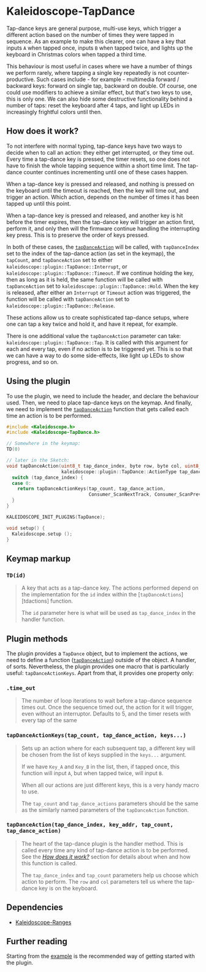 # Kaleidoscope-TapDance

Tap-dance keys are general purpose, multi-use keys, which trigger a different
action based on the number of times they were tapped in sequence. As an example
to make this clearer, one can have a key that inputs `A` when tapped once,
inputs `B` when tapped twice, and lights up the keyboard in Christmas colors
when tapped a third time.

This behaviour is most useful in cases where we have a number of things we
perform rarely, where tapping a single key repeatedly is not counter-productive.
Such cases include - for example - multimedia forward / backward keys: forward
on single tap, backward on double. Of course, one could use modifiers to achieve
a similar effect, but that's two keys to use, this is only one. We can also hide
some destructive functionality behind a number of taps: reset the keyboard after
4 taps, and light up LEDs in increasingly frightful colors until then.

## How does it work?

To not interfere with normal typing, tap-dance keys have two ways to decide when
to call an action: they either get interrupted, or they time out. Every time a
tap-dance key is pressed, the timer resets, so one does not have to finish the
whole tapping sequence within a short time limit. The tap-dance counter
continues incrementing until one of these cases happen.

When a tap-dance key is pressed and released, and nothing is pressed on the
keyboard until the timeout is reached, then the key will time out, and trigger
an action. Which action, depends on the number of times it has been tapped up
until this point.

When a tap-dance key is pressed and released, and another key is hit before the
timer expires, then the tap-dance key will trigger an action first, perform it,
and only then will the firmware continue handling the interrupting key press.
This is to preserve the order of keys pressed.

In both of these cases, the [`tapDanceAction`][tdaction] will be called, with
`tapDanceIndex` set to the index of the tap-dance action (as set in the keymap),
the `tapCount`, and `tapDanceAction` set to either
`kaleidoscope::plugin::TapDance::Interrupt`, or
`kaleidoscope::plugin::TapDance::Timeout`. If we continue holding the key, then
as long as it is held, the same function will be called with `tapDanceAction`
set to `kaleidoscope::plugin::TapDance::Hold`. When the key is released, after
either an `Interrupt` or `Timeout` action was triggered, the function will be
called with `tapDanceAction` set to `kaleidoscope::plugin::TapDance::Release`.

These actions allow us to create sophisticated tap-dance setups, where one can
tap a key twice and hold it, and have it repeat, for example.

There is one additional value the `tapDanceAction` parameter can take:
`kaleidoscope::plugin::TapDance::Tap`. It is called with this argument for each
and every tap, even if no action is to be triggered yet. This is so that we can
have a way to do some side-effects, like light up LEDs to show progress, and so
on.

## Using the plugin

To use the plugin, we need to include the header, and declare the behaviour
used. Then, we need to place tap-dance keys on the keymap. And finally, we need
to implement the [`tapDanceAction`][tdaction] function that gets called each
time an action is to be performed.

```c++
#include <Kaleidoscope.h>
#include <Kaleidoscope-TapDance.h>

// Somewhere in the keymap:
TD(0)

// later in the Sketch:
void tapDanceAction(uint8_t tap_dance_index, byte row, byte col, uint8_t tap_count,
                    kaleidoscope::plugin::TapDance::ActionType tap_dance_action) {
  switch (tap_dance_index) {
  case 0:
    return tapDanceActionKeys(tap_count, tap_dance_action,
                              Consumer_ScanNextTrack, Consumer_ScanPreviousTrack);
  }
}

KALEIDOSCOPE_INIT_PLUGINS(TapDance);

void setup() {
  Kaleidoscope.setup ();
}
```

## Keymap markup

### `TD(id)`

> A key that acts as a tap-dance key. The actions performed depend on the
> implementation for the `id` index within the [`tapDanceActions`][tdactions]
> function.
>
> The `id` parameter here is what will be used as `tap_dance_index` in the
> handler function.

 [tdaction]: #tapdanceactiontapdanceindex-tapcount-tapdanceaction

## Plugin methods

The plugin provides a `TapDance` object, but to implement the actions, we need
to define a function ([`tapDanceAction`][tdaction]) outside of the object. A
handler, of sorts. Nevertheless, the plugin provides one macro that is
particularly useful: `tapDanceActionKeys`. Apart from that, it provides one
property only:

### `.time_out`

> The number of loop iterations to wait before a tap-dance sequence times out.
> Once the sequence timed out, the action for it will trigger, even without an
> interruptor. Defaults to 5, and the timer resets with every tap of the same

### `tapDanceActionKeys(tap_count, tap_dance_action, keys...)`

> Sets up an action where for each subsequent tap, a different key will be
> chosen from the list of keys supplied in the `keys...` argument.
>
> If we have `Key_A` and `Key_B` in the list, then, if tapped once, this
> function will input `A`, but when tapped twice, will input `B`.
>
> When all our actions are just different keys, this is a very handy macro to
> use.
>
> The `tap_count` and `tap_dance_actions` parameters should be the same as the
> similarly named parameters of the `tapDanceAction` function.

### `tapDanceAction(tap_dance_index, key_addr, tap_count, tap_dance_action)`

> The heart of the tap-dance plugin is the handler method. This is called every
> time any kind of tap-dance action is to be performed. See the
> *[How does it work?](#how-does-it-work)* section for details about when and
> how this function is called.
>
> The `tap_dance_index` and `tap_count` parameters help us choose which action
> to perform. The `row` and `col` parameters tell us where the tap-dance key is
> on the keyboard.

## Dependencies

* [Kaleidoscope-Ranges](Ranges.md)

## Further reading

Starting from the [example][plugin:example] is the recommended way of getting
started with the plugin.

 [plugin:example]: ../../examples/Keystrokes/TapDance/TapDance.ino
